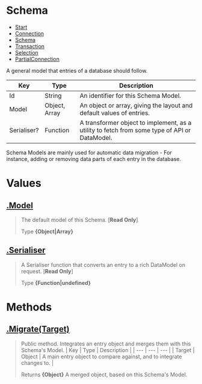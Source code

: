 
# Schema

* [Start](https://github.com/QSmally/QDB/blob/v4/Documentation/Index.md)
* [Connection](https://github.com/QSmally/QDB/blob/v4/Documentation/Connection.md)
* [Schema](https://github.com/QSmally/QDB/blob/v4/Documentation/Schema.md)
* [Transaction](https://github.com/QSmally/QDB/blob/v4/Documentation/Transaction.md)
* [Selection](https://github.com/QSmally/QDB/blob/v4/Documentation/Selection.md)
* [PartialConnection](https://github.com/QSmally/QDB/blob/v4/Documentation/PartialConnection.md)

A general model that entries of a database should follow.

| Key | Type | Description |
| --- | --- | --- |
| Id | String | An identifier for this Schema Model. |
| Model | Object, Array | An object or array, giving the layout and default values of entries. |
| Serialiser? | Function | A transformer object to implement, as a utility to fetch from some type of API or DataModel. |

Schema Models are mainly used for automatic data migration - For instance, adding or removing data parts of each entry in the database.



# Values
## [.Model](https://github.com/QSmally/QDB/blob/v4/lib/Utility/Schema.js#L21)
> The default model of this Schema. [**Read Only**]
>
> Type **{Object|Array}**

## [.Serialiser](https://github.com/QSmally/QDB/blob/v4/lib/Utility/Schema.js#L32)
> A Serialiser function that converts an entry to a rich DataModel on request. [**Read Only**]
>
> Type **{Function|undefined}**

# Methods
## [.Migrate(Target)](https://github.com/QSmally/QDB/blob/v4/lib/Utility/Schema.js#L49)
> Public method. Integrates an entry object and merges them with this Schema's Model.
> | Key | Type | Description |
> | --- | --- | --- |
> | Target | Object | A main entry object to compare against, and to integrate changes to. |
>
> Returns **{Object}** A merged object, based on this Schema's Model.
